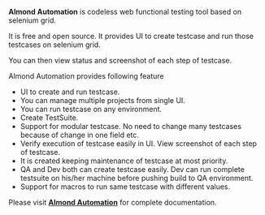 **Almond Automation** is codeless web functional testing tool based on selenium grid.

It is free and open source. It provides UI to create testcase and run those testcases on selenium grid.

You can then view status and screenshot of each step of testcase.

Almond Automation provides following feature
-  UI to create and run testcase.
- You can manage multiple projects from single UI.
- You can run testcase on any environment. 
- Create TestSuite.
- Support for modular testcase. No need to change many testcases because of change in one field etc.
- Verify execution of testcase easily in UI. View screenshot of each step of testcase.
- It is created keeping maintenance of testcase at most priority.
- QA and Dev both can create testcase easily. Dev can run complete testsuite on his/her machine before pushing build to QA environment.
- Support for macros to run same testcase with different values.

Please visit [**Almond Automation**](http://almond-automation.blogspot.com/p/home.html) for complete documentation.
